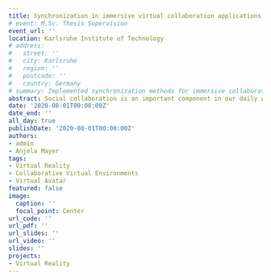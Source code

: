 ```yaml
---
title: Synchronization in immersive virtual collaboration applications
# event: M.Sc. Thesis Supervision
event_url: ''
location: Karlsruhe Institute of Technology
# address:
#   street: ''
#   city: Karlsruhe
#   region: ''
#   postcode: ''
#   country: Germany
# summary: Implemented synchronization methods for immersive collaborative VR applications
abstract: Social collaboration is an important component in our daily working life. The work in institutes, companies and education increasingly involves stakeholders and interdisciplinary experts from all around the world. For this collaboration applications are required to connect remote team members and support the interaction with their working environment. In the Computer Supported Collaborative Work and Mixed Reality fields highly interactive remote collaboration is researched. Although the number of publications regarding this topic increases, the research does not focus on systems to enable collaborative application creation. On the contrary commercial software supports the creation of remote collaboration applications but does not implement state of the art collaboration methods recommended by research. In this work a concept for an immersive collaboration system to facilitate the creation of collaborative applications was created. Based on the concept a prototype has been implemented with a focus on the synchronization of the collaborative environment between all remote systems. For the evaluation a collaborative application was created with the prototype system to validate the requirements. Additionally, the performance of the synchronization was tested to evaluate the synchronization delay caused by the application. Finally the resulting findings of this work as well as the possibilities for future work are summarized.
date: '2020-08-01T00:00:00Z'
date_end: ''
all_day: true
publishDate: '2020-08-01T00:00:00Z'
authors:
- admin
- Anjela Mayer
tags:
- Virtual Reality
- Collaborative Virtual Environments
- Virtual Avatar
featured: false
image:
  caption: ''
  focal_point: Center
url_code: ''
url_pdf: ''
url_slides: ''
url_video: ''
slides: ''
projects:
- Virtual Reality
---
```


